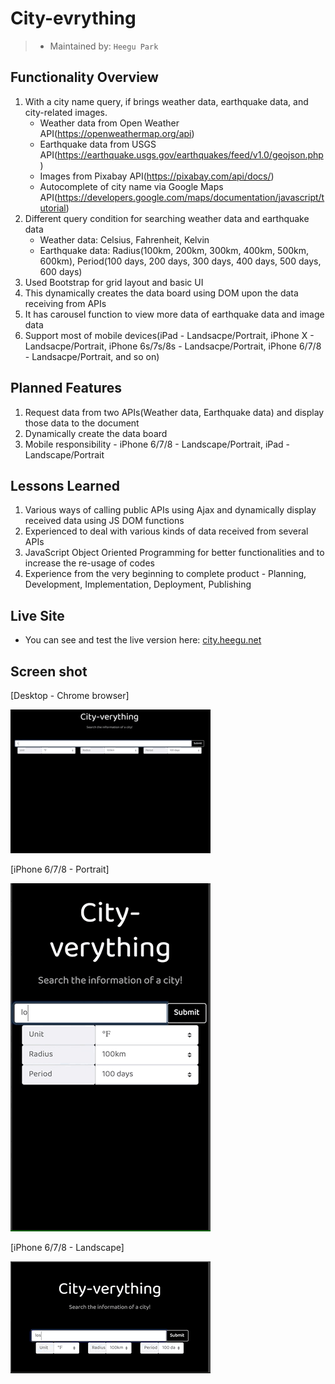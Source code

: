 # City-evrything

> - Maintained by: `Heegu Park`


## Functionality Overview
1. With a city name query, if brings weather data, earthquake data, and city-related images.
    - Weather data from Open Weather API(https://openweathermap.org/api)
    - Earthquake data from USGS API(https://earthquake.usgs.gov/earthquakes/feed/v1.0/geojson.php)
    - Images from Pixabay API(https://pixabay.com/api/docs/)
    - Autocomplete of city name via Google Maps API(https://developers.google.com/maps/documentation/javascript/tutorial)
2. Different query condition for searching weather data and earthquake data
    - Weather data: Celsius, Fahrenheit, Kelvin
    - Earthquake data: Radius(100km, 200km, 300km, 400km, 500km, 600km), Period(100 days,  200 days, 300 days, 400 days, 500 days, 600 days) 
3. Used Bootstrap for grid layout and basic UI
4. This dynamically creates the data board using DOM upon the data receiving from APIs
5. It has carousel function to view more data of earthquake data and image data
6. Support most of mobile devices(iPad - Landsacpe/Portrait, iPhone X - Landsacpe/Portrait, iPhone 6s/7s/8s - Landsacpe/Portrait, iPhone 6/7/8 - Landsacpe/Portrait, and so on)

## Planned Features
1. Request data from two APIs(Weather data, Earthquake data) and display those data to the document
2. Dynamically create the data board
3. Mobile responsibility - iPhone 6/7/8 - Landscape/Portrait, iPad - Landscape/Portrait

## Lessons Learned
1. Various ways of calling public APIs using Ajax and dynamically display received data using JS DOM functions
2. Experienced to deal with various kinds of data received from several APIs
2. JavaScript Object Oriented Programming for better functionalities and to increase the re-usage of codes
3. Experience from the very beginning to complete product - Planning, Development, Implementation, Deployment, Publishing

## Live Site
* You can see and test the live version here: <a href="https://city.heegu.net" target="blank">city.heegu.net</a>

## Screen shot
[Desktop - Chrome browser]

![City-verything](https://github.com/heegupark/api-hackathon/blob/master/city-ss-001.gif)

[iPhone 6/7/8 - Portrait]

![City-verything](https://github.com/heegupark/api-hackathon/blob/master/city-ss-002.gif)

[iPhone 6/7/8 - Landscape]

![City-verything](https://github.com/heegupark/api-hackathon/blob/master/city-ss-003.gif)
